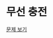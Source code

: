 # 무선 충전

[문제 보기](https://www.swexpertacademy.com/main/code/problem/problemDetail.do?contestProbId=AWXRDL1aeugDFAUo)
